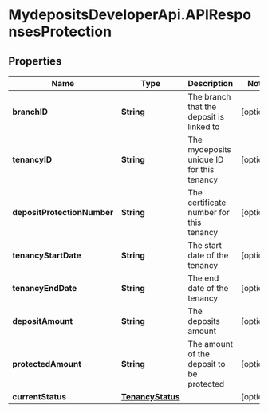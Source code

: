 # MydepositsDeveloperApi.APIResponsesProtection

## Properties

Name | Type | Description | Notes
------------ | ------------- | ------------- | -------------
**branchID** | **String** | The branch that the deposit is linked to | [optional] 
**tenancyID** | **String** | The mydeposits unique ID for this tenancy | [optional] 
**depositProtectionNumber** | **String** | The certificate number for this tenancy | [optional] 
**tenancyStartDate** | **String** | The start date of the tenancy | [optional] 
**tenancyEndDate** | **String** | The end date of the tenancy | [optional] 
**depositAmount** | **String** | The deposits amount | [optional] 
**protectedAmount** | **String** | The amount of the deposit to be protected | [optional] 
**currentStatus** | [**TenancyStatus**](TenancyStatus.md) |  | [optional] 


